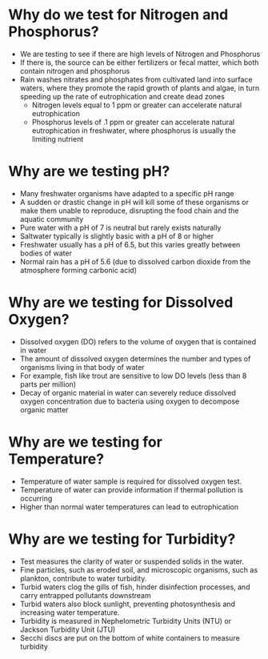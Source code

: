 # Why do we test for Nitrogen and Phosphorus?
- We are testing to see if there are high levels of Nitrogen and Phosphorus
- If there is, the source can be either fertilizers or fecal matter, which both contain nitrogen and phosphorus
- Rain washes nitrates and phosphates from cultivated land into surface waters, where they promote the rapid growth of plants and algae, in turn speeding up the rate of eutrophication and create dead zones
	- Nitrogen levels equal to 1 ppm or greater can accelerate natural eutrophication
	- Phosphorus levels of .1 ppm or greater can accelerate natural eutrophication in freshwater, where phosphorus is usually the limiting nutrient
# Why are we testing pH?
- Many freshwater organisms have adapted to a specific pH range
- A sudden or drastic change in pH will kill some of these organisms or make them unable to reproduce, disrupting the food chain and the aquatic community
- Pure water with a pH of 7 is neutral but rarely exists naturally
- Saltwater typically is slightly basic with a pH of 8 or higher
- Freshwater usually has a pH of 6.5, but this varies greatly between bodies of water
- Normal rain has a pH of 5.6 (due to dissolved carbon dioxide from the atmosphere forming carbonic acid)
# Why are we testing for Dissolved Oxygen?
- Dissolved oxygen (DO) refers to the volume of oxygen that is contained in water
- The amount of dissolved oxygen determines the number and types of organisms living in that body of water
- For example, fish like trout are sensitive to low DO levels (less than 8 parts per million)
- Decay of organic material in water can severely reduce dissolved oxygen concentration due to bacteria using oxygen to decompose organic matter
# Why are we testing for Temperature?
- Temperature of water sample is required for dissolved oxygen test.
- Temperature of water can provide information if thermal pollution is occurring
- Higher than normal water temperatures can lead to eutrophication
# Why are we testing for Turbidity?
- Test measures the clarity of water or suspended solids in the water.
- Fine particles, such as eroded soil, and microscopic organisms, such as plankton, contribute to water turbidity.
- Turbid waters clog the gills of fish, hinder disinfection processes, and carry entrapped pollutants downstream
- Turbid waters also block sunlight, preventing photosynthesis and increasing water temperature.
- Turbidity is measured in Nephelometric Turbidity Units (NTU) or Jackson Turbidity Unit (JTU)
- Secchi discs are put on the bottom of white containers to measure turbidity